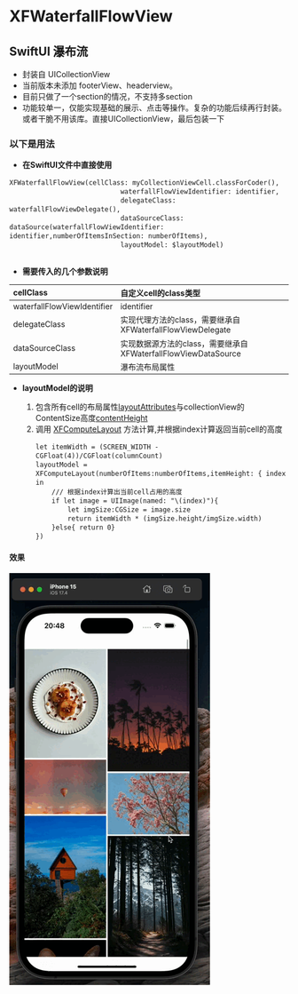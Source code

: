 # XFWaterfallFlowView
 
## SwiftUI 瀑布流
 
* 封装自 UICollectionView
* 当前版本未添加 footerView、headerview。
* 目前只做了一个section的情况，不支持多section
* 功能较单一，仅能实现基础的展示、点击等操作。复杂的功能后续再行封装。或者干脆不用该库。直接UICollectionView，最后包装一下

### 以下是用法
* **在SwiftUI文件中直接使用**
```
XFWaterfallFlowView(cellClass: myCollectionViewCell.classForCoder(),
                            waterfallFlowViewIdentifier: identifier,
                            delegateClass: waterfallFlowViewDelegate(),
                            dataSourceClass: dataSource(waterfallFlowViewIdentifier: identifier,numberOfItemsInSection: numberOfItems),
                            layoutModel: $layoutModel)
                            
```
* **需要传入的几个参数说明**

| cellClass                   | 自定义cell的class类型                                       |
|:-----------------------------|:------------------------------------------------------------|
| waterfallFlowViewIdentifier | identifier                                                  |
| delegateClass               | 实现代理方法的class，需要继承自XFWaterfallFlowViewDelegate   |
| dataSourceClass             | 实现数据源方法的class，需要继承自XFWaterfallFlowViewDataSource |
| layoutModel                 | 瀑布流布局属性                                              |

* **layoutModel的说明**

    1. 包含所有cell的布局属性<u>layoutAttributes</u>与collectionView的ContentSize高度<u>contentHeight</u>
    2. 调用 <u>XFComputeLayout</u> 方法计算,并根据index计算返回当前cell的高度
        ```
        let itemWidth = (SCREEN_WIDTH - CGFloat(4))/CGFloat(columnCount)
        layoutModel = XFComputeLayout(numberOfItems:numberOfItems,itemHeight: { index in
            /// 根据index计算出当前cell占用的高度
            if let image = UIImage(named: "\(index)"){
                let imgSize:CGSize = image.size
                return itemWidth * (imgSize.height/imgSize.width)
            }else{ return 0}
        })
        ``` 

#### 效果

![](https://github.com/snow-xf/XFWaterfallFlowView/blob/main/test.gif)

